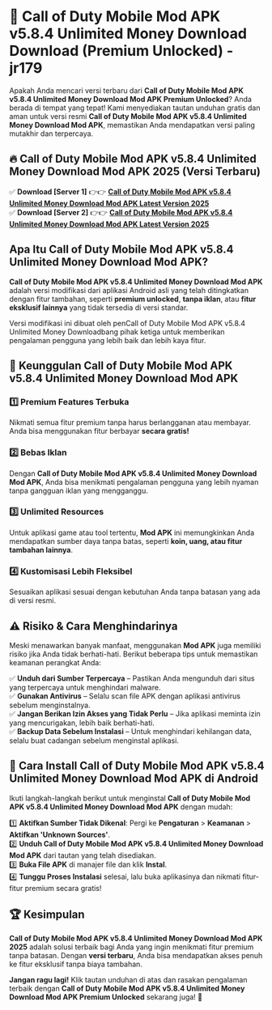 # 🎯 Call of Duty Mobile Mod APK v5.8.4 Unlimited Money Download  Download (Premium Unlocked) -  jr179

Apakah Anda mencari versi terbaru dari **Call of Duty Mobile Mod APK v5.8.4 Unlimited Money Download Mod APK Premium Unlocked**? Anda berada di tempat yang tepat! Kami menyediakan tautan unduhan gratis dan aman untuk versi resmi **Call of Duty Mobile Mod APK v5.8.4 Unlimited Money Download Mod APK**, memastikan Anda mendapatkan versi paling mutakhir dan terpercaya.

## 🔥 Call of Duty Mobile Mod APK v5.8.4 Unlimited Money Download Mod APK 2025 (Versi Terbaru)

✅ **Download [Server 1]** 👉👉 [**Call of Duty Mobile Mod APK v5.8.4 Unlimited Money Download Mod APK Latest Version 2025**](https://momento.my/?title=Call_of_Duty_Mobile_Mod_APK_v5.8.4_Unlimited_Money_Download)  
✅ **Download [Server 2]** 👉👉 [**Call of Duty Mobile Mod APK v5.8.4 Unlimited Money Download Mod APK Latest Version 2025**](https://momento.my/?title=Call_of_Duty_Mobile_Mod_APK_v5.8.4_Unlimited_Money_Download)  

## Apa Itu Call of Duty Mobile Mod APK v5.8.4 Unlimited Money Download Mod APK?

**Call of Duty Mobile Mod APK v5.8.4 Unlimited Money Download Mod APK** adalah versi modifikasi dari aplikasi Android asli yang telah ditingkatkan dengan fitur tambahan, seperti **premium unlocked**, **tanpa iklan**, atau **fitur eksklusif lainnya** yang tidak tersedia di versi standar.

Versi modifikasi ini dibuat oleh penCall of Duty Mobile Mod APK v5.8.4 Unlimited Money Downloadbang pihak ketiga untuk memberikan pengalaman pengguna yang lebih baik dan lebih kaya fitur.

## 🎯 Keunggulan Call of Duty Mobile Mod APK v5.8.4 Unlimited Money Download Mod APK

### 1️⃣ Premium Features Terbuka
Nikmati semua fitur premium tanpa harus berlangganan atau membayar. Anda bisa menggunakan fitur berbayar **secara gratis!**

### 2️⃣ Bebas Iklan
Dengan **Call of Duty Mobile Mod APK v5.8.4 Unlimited Money Download Mod APK**, Anda bisa menikmati pengalaman pengguna yang lebih nyaman tanpa gangguan iklan yang mengganggu.

### 3️⃣ Unlimited Resources
Untuk aplikasi game atau tool tertentu, **Mod APK** ini memungkinkan Anda mendapatkan sumber daya tanpa batas, seperti **koin, uang, atau fitur tambahan lainnya**.

### 4️⃣ Kustomisasi Lebih Fleksibel
Sesuaikan aplikasi sesuai dengan kebutuhan Anda tanpa batasan yang ada di versi resmi.

## ⚠️ Risiko & Cara Menghindarinya

Meski menawarkan banyak manfaat, menggunakan **Mod APK** juga memiliki risiko jika Anda tidak berhati-hati. Berikut beberapa tips untuk memastikan keamanan perangkat Anda:

✅ **Unduh dari Sumber Terpercaya** – Pastikan Anda mengunduh dari situs yang terpercaya untuk menghindari malware.  
✅ **Gunakan Antivirus** – Selalu scan file APK dengan aplikasi antivirus sebelum menginstalnya.  
✅ **Jangan Berikan Izin Akses yang Tidak Perlu** – Jika aplikasi meminta izin yang mencurigakan, lebih baik berhati-hati.  
✅ **Backup Data Sebelum Instalasi** – Untuk menghindari kehilangan data, selalu buat cadangan sebelum menginstal aplikasi.

## 📌 Cara Install Call of Duty Mobile Mod APK v5.8.4 Unlimited Money Download Mod APK di Android

Ikuti langkah-langkah berikut untuk menginstal **Call of Duty Mobile Mod APK v5.8.4 Unlimited Money Download Mod APK** dengan mudah:

1️⃣ **Aktifkan Sumber Tidak Dikenal**: Pergi ke **Pengaturan** > **Keamanan** > **Aktifkan 'Unknown Sources'**.  
2️⃣ **Unduh Call of Duty Mobile Mod APK v5.8.4 Unlimited Money Download Mod APK** dari tautan yang telah disediakan.  
3️⃣ **Buka File APK** di manajer file dan klik **Instal**.  
4️⃣ **Tunggu Proses Instalasi** selesai, lalu buka aplikasinya dan nikmati fitur-fitur premium secara gratis!

## 🏆 Kesimpulan

**Call of Duty Mobile Mod APK v5.8.4 Unlimited Money Download Mod APK 2025** adalah solusi terbaik bagi Anda yang ingin menikmati fitur premium tanpa batasan. Dengan **versi terbaru**, Anda bisa mendapatkan akses penuh ke fitur eksklusif tanpa biaya tambahan.

**Jangan ragu lagi!** Klik tautan unduhan di atas dan rasakan pengalaman terbaik dengan **Call of Duty Mobile Mod APK v5.8.4 Unlimited Money Download Mod APK Premium Unlocked** sekarang juga! 🚀
